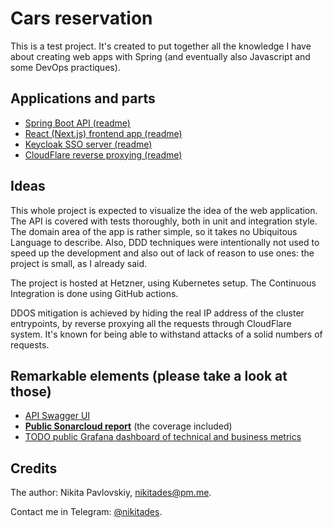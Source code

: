 # Cars reservation

This is a test project. It's created to put together all the knowledge I have about creating web apps with Spring (and eventually also Javascript and some DevOps practiques).

## Applications and parts

- [Spring Boot API (readme)](apps/api/README.md)
- [React (Next.js) frontend app (readme)](apps/website/README.md)
- [Keycloak SSO server (readme)](apps/keycloak/README.md)
- [CloudFlare reverse proxying (readme)](REVERSE-PROXYING.md)

## Ideas

This whole project is expected to visualize the idea of the web application. The API is covered with tests thoroughly, both in unit and integration style. The domain area of the app is rather simple, so it takes no Ubiquitous Language to describe. Also, DDD techniques were intentionally not used to speed up the development and also out of lack of reason to use ones: the project is small, as I already said.

The project is hosted at Hetzner, using Kubernetes setup.
The Continuous Integration is done using GitHub actions.

DDOS mitigation is achieved by hiding the real IP address of the cluster entrypoints, by reverse proxying all the requests through CloudFlare system. It's known for being able to withstand attacks of a solid numbers of requests.

## Remarkable elements (please take a look at those)

- [API Swagger UI](https://cars-reservation-api.nikitades.com/open/swagger-ui)
- [**Public Sonarcloud report**](https://sonarcloud.io/summary/new_code?id=leathermen_carres_api) (the coverage included)
- [TODO public Grafana dashboard of technical and business metrics](somewhere)

## Credits

The author: Nikita Pavlovskiy, [nikitades@pm.me](nikitades@pm.me).

Contact me in Telegram: [@nikitades](https://t.me/nikitades).